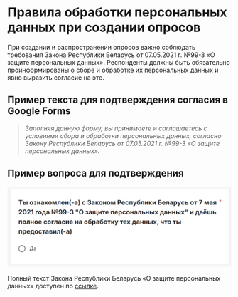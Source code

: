 # Правила обработки персональных данных при создании опросов

При создании и распространении опросов важно соблюдать требования Закона Республики Беларусь от 07.05.2021 г. №99-З «О защите персональных данных». Респонденты должны быть обязательно проинформированы о сборе и обработке их персональных данных и явно выразить согласие на это.

## Пример текста для подтверждения согласия в Google Forms

> *Заполняя данную форму, вы принимаете и соглашаетесь с условиями сбора и обработки персональных данных, согласно Закону Республики Беларусь от 07.05.2021 г. №99-З «О защите персональных данных».*

## Пример вопроса для подтверждения

![Пример вопроса для подтверждения](./assets/google-form-example.png)

Полный текст Закона Республики Беларусь «О защите персональных данных» доступен по [ссылке](https://pravo.by/document/?guid=12551&p0=H12100099).

